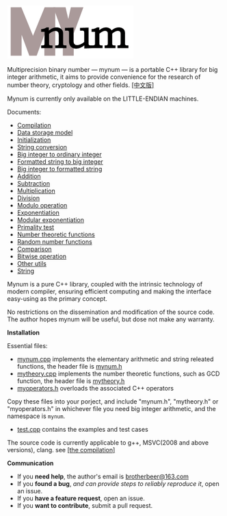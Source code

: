 ![logo](https://github.com/brotherbeer/mydocument/blob/master/mynum/mynum-logo.png?raw=true)

Multiprecision binary number — mynum — is a portable C++ library for big integer arithmetic, it aims to provide convenience for the research of number theory, cryptology and other fields. [\[中文版\]](https://github.com/brotherbeer/mydocument/blob/master/mynum/README-ch.md)

Mynum is currently only available on the LITTLE-ENDIAN machines.

Documents:

 * [Compilation](https://github.com/brotherbeer/mydocument/blob/master/mynum/compilation.md)
 * [Data storage model](https://github.com/brotherbeer/mydocument/blob/master/mynum/Storage.md)
 * [Initialization](https://github.com/brotherbeer/mydocument/blob/master/mynum/Initialization.md)
 * [String conversion](https://github.com/brotherbeer/mydocument/blob/master/mynum/String-conversion.md)
 * [Big integer to ordinary integer](https://github.com/brotherbeer/mydocument/blob/master/mynum/To-basic-integer.md)
 * [Formatted string to big integer](https://github.com/brotherbeer/mydocument/blob/master/mynum/Formatted-input.md)
 * [Big integer to formatted string](https://github.com/brotherbeer/mydocument/blob/master/mynum/Formatted-output.md)
 * [Addition](https://github.com/brotherbeer/mydocument/blob/master/mynum/Addition.md)
 * [Subtraction](https://github.com/brotherbeer/mydocument/blob/master/mynum/Subtraction.md)
 * [Multiplication](https://github.com/brotherbeer/mydocument/blob/master/mynum/Multiplication.md)
 * [Division](https://github.com/brotherbeer/mydocument/blob/master/mynum/Division.md)
 * [Modulo operation](https://github.com/brotherbeer/mydocument/blob/master/mynum/Modulo-operation.md)
 * [Exponentiation](https://github.com/brotherbeer/mydocument/blob/master/mynum/Exponentiation.md)
 * [Modular exponentiation](https://github.com/brotherbeer/mydocument/blob/master/mynum/Modular-exponentiation.md)
 * [Primality test](https://github.com/brotherbeer/mydocument/blob/master/mynum/Primality-test.md)
 * [Number theoretic functions](https://github.com/brotherbeer/mydocument/blob/master/mynum/Number-theory.md)
 * [Random number functions](https://github.com/brotherbeer/mydocument/blob/master/mynum/Random-number.md)
 * [Comparison](https://github.com/brotherbeer/mydocument/blob/master/mynum/Comparison.md)
 * [Bitwise operation](https://github.com/brotherbeer/mydocument/blob/master/mynum/Bitwise-operation.md)
 * [Other utils](https://github.com/brotherbeer/mydocument/blob/master/mynum/Other-utils.md)
 * [String](https://github.com/brotherbeer/mydocument/blob/master/mynum/string.md)

Mynum is a pure C++ library, coupled with the intrinsic technology of modern compiler, ensuring efficient computing and making the interface easy-using as the primary concept.

No restrictions on the dissemination and modification of the source code. The author hopes mynum will be useful, but dose not make any warranty.

[mynumheaderfile]: https://github.com/brotherbeer/mynum/blob/master/mynum.h
[mynumcppfile]: https://github.com/brotherbeer/mynum/blob/master/mynum.cpp
[mytheoryheaderfile]: https://github.com/brotherbeer/mynum/blob/master/mytheory.h
[mytheorycppfile]: https://github.com/brotherbeer/mynum/blob/master/mytheory.cpp
[myoperatorheaderfile]: https://github.com/brotherbeer/mynum/blob/master/myoperators.h
[testcppfile]: https://github.com/brotherbeer/mynum/blob/master/test.cpp

**Installation**

Essential files:

 * [mynum.cpp][mynumcppfile] implements the elementary arithmetic and string releated functions, the header file is [mynum.h][mynumheaderfile] 
 * [mytheory.cpp][mytheorycppfile] implements the number theoretic functions, such as GCD function, the header file is [mytheory.h][mytheoryheaderfile] 
 * [myoperators.h][myoperatorheaderfile] overloads the associated C++ operators

Copy these files into your porject, and include "mynum.h", "mytheory.h" or "myoperators.h" in whichever file you need big integer arithmetic, and the namespace is `mynum`.

 * [test.cpp][testcppfile] contains the examples and test cases

The source code is currently applicable to g++, MSVC(2008 and above versions), clang. see [\[the compilation\]](https://github.com/brotherbeer/mydocument/blob/master/mynum/compilation.md)

**Communication**

 * If you **need help**, the author's email is <brotherbeer@163.com>
 * If you **found a bug**, *and can provide steps to reliably reproduce it*, open an issue.
 * If you **have a feature request**, open an issue.
 * If you **want to contribute**, submit a pull request.
